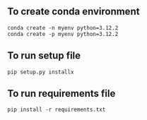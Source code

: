 ## To create conda environment<br>
```conda create -n myenv python=3.12.2```<br>
```conda create -p myenv python=3.12.2```<br>
## To run setup file<br>
```pip setup.py installx```<br>
## To run requirements file<br>
```pip install -r requirements.txt```